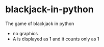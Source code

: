 # blackjack-in-python
The game of blackjack in python
* no graphics
* A is displayed as 1 and it counts only as 1
